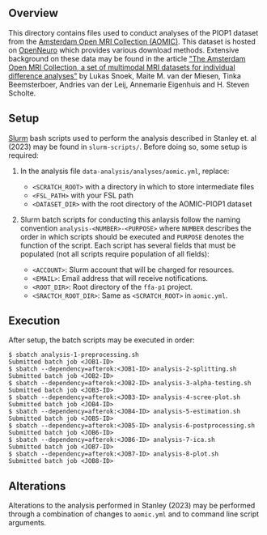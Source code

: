 ## Overview

This directory contains files used to conduct analyses of the PIOP1 dataset from the [Amsterdam Open MRI Collection (AOMIC)](https://nilab-uva.github.io/AOMIC.github.io/). This dataset is hosted on [OpenNeuro](https://openneuro.org/datasets/ds002785/versions/2.0.0) which provides various download methods. Extensive background on these data may be found in the article ["The Amsterdam Open MRI Collection, a set of multimodal MRI datasets for individual difference analyses"](https://www.nature.com/articles/s41597-021-00870-6) by Lukas Snoek, Maite M. van der Miesen, Tinka Beemsterboer, Andries van der Leij, Annemarie Eigenhuis and H. Steven Scholte. 


## Setup

[Slurm](https://slurm.schedmd.com/documentation.html) bash scripts used to perform the analysis described in Stanley et. al (2023) may be found in `slurm-scripts/`. Before doing so, some setup is required:

1. In the analysis file `data-analysis/analyses/aomic.yml`, replace:

    -  `<SCRATCH_ROOT>` with a directory in which to store intermediate files
    -  `<FSL_PATH>` with your FSL path
    -  `<DATASET_DIR>` with the root directory of the AOMIC-PIOP1 dataset

2. Slurm batch scripts for conducting this anlaysis follow the naming convention `analysis-<NUMBER>-<PURPOSE>` where `NUMBER` describes the order in which scripts should be executed and `PURPOSE` denotes the function of the script. Each script has several fields that must be populated (not all scripts require population of all fields):
   - `<ACCOUNT>`: Slurm account that will be charged for resources.
   - `<EMAIL>`: Email address that will receive notifications.
   - `<ROOT_DIR>`: Root directory of the `ffa-p1` project.
   - `<SRACTCH_ROOT_DIR>`: Same as `<SCRATCH_ROOT>` in `aomic.yml`.


## Execution

After setup, the batch scripts may be executed in order: 
```
$ sbatch analysis-1-preprocessing.sh
Submitted batch job <JOB1-ID>
$ sbatch --dependency=afterok:<JOB1-ID> analysis-2-splitting.sh
Submitted batch job <JOB2-ID>
$ sbatch --dependency=afterok:<JOB2-ID> analysis-3-alpha-testing.sh
Submitted batch job <JOB3-ID>
$ sbatch --dependency=afterok:<JOB3-ID> analysis-4-scree-plot.sh
Submitted batch job <JOB4-ID>
$ sbatch --dependency=afterok:<JOB4-ID> analysis-5-estimation.sh
Submitted batch job <JOB5-ID>
$ sbatch --dependency=afterok:<JOB5-ID> analysis-6-postprocessing.sh
Submitted batch job <JOB6-ID>
$ sbatch --dependency=afterok:<JOB6-ID> analysis-7-ica.sh
Submitted batch job <JOB7-ID>
$ sbatch --dependency=afterok:<JOB7-ID> analysis-8-plot.sh
Submitted batch job <JOB8-ID>
```


## Alterations

Alterations to the analysis performed in Stanley (2023) may be performed through a combination of changes to `aomic.yml` and to command line script arguments. 




